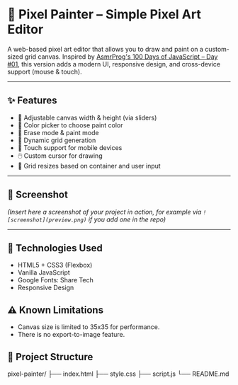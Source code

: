 # 🎨 Pixel Painter – Simple Pixel Art Editor

A web-based pixel art editor that allows you to draw and paint on a custom-sized grid canvas. Inspired by [AsmrProg's 100 Days of JavaScript – Day #01](https://github.com/AsmrProg-YT/100-days-of-javascript/tree/master/Day%20%2301%20-%20Pixel%20Art%20Generator), this version adds a modern UI, responsive design, and cross-device support (mouse & touch).

---

## ✨ Features

- 🔧 Adjustable canvas width & height (via sliders)
- 🎨 Color picker to choose paint color
- 🧽 Erase mode & paint mode
- 🧱 Dynamic grid generation
- 📱 Touch support for mobile devices
- 🖱️ Custom cursor for drawing
- 📐 Grid resizes based on container and user input

---

## 📸 Screenshot

*(Insert here a screenshot of your project in action, for example via `![screenshot](preview.png)` if you add one in the repo)*

---

## 🧩 Technologies Used

- HTML5 + CSS3 (Flexbox)
- Vanilla JavaScript
- Google Fonts: Share Tech
- Responsive Design

## ⚠️ Known Limitations

- Canvas size is limited to 35x35 for performance.
- There is no export-to-image feature.

## 📁 Project Structure

pixel-painter/
├── index.html
├── style.css
├── script.js
└── README.md



